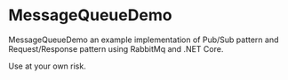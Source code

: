 # MessageQueueDemo

MessageQueueDemo an example implementation of Pub/Sub pattern and Request/Response pattern using RabbitMq and .NET Core.

Use at your own risk.

